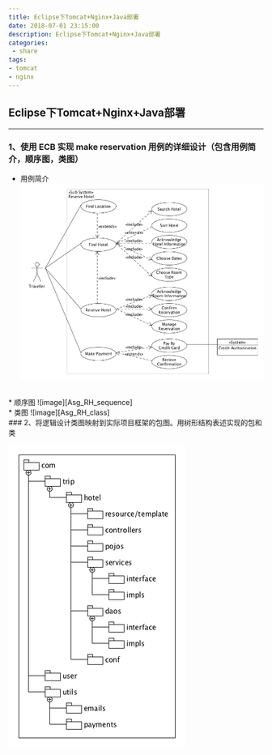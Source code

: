 ```yaml
---
title: Eclipse下Tomcat+Nginx+Java部署
date: 2018-07-01 23:15:00
description: Eclipse下Tomcat+Nginx+Java部署
categories:
 - share
tags: 
- tomcat
- nginx
---
```


[Asg_RH]: https://raw.githubusercontent.com/Eros-L/Eros-L.github.io/master/_posts/image/Asg_RH.png
[Asg_RH_sequence]: https://raw.githubusercontent.com/Eros-L/Eros-L.github.io/master/_posts/image/Asg_RH_sequence.png
[Asg_RH_class]: https://raw.githubusercontent.com/Eros-L/Eros-L.github.io/master/_posts/image/Asg_RH_class.png
[Asg_RH_package]: https://raw.githubusercontent.com/Eros-L/Eros-L.github.io/master/_posts/image/Asg_RH_package.png

## Eclipse下Tomcat+Nginx+Java部署

----------

### 1、使用 ECB 实现 make reservation 用例的详细设计（包含用例简介，顺序图，类图）

* 用例简介
![image][Asg_RH]
<br />
* 顺序图
![image][Asg_RH_sequence]
<br />
* 类图
![image][Asg_RH_class]
<br />
### 2、将逻辑设计类图映射到实际项目框架的包图。用树形结构表述实现的包和类

![image][Asg_RH_package]
<br />

